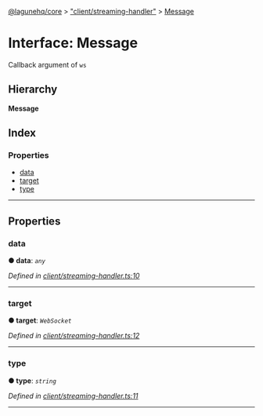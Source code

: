 [@lagunehq/core](../README.md) > ["client/streaming-handler"](../modules/_client_streaming_handler_.md) > [Message](../interfaces/_client_streaming_handler_.message.md)

# Interface: Message

Callback argument of `ws`

## Hierarchy

**Message**

## Index

### Properties

* [data](_client_streaming_handler_.message.md#data)
* [target](_client_streaming_handler_.message.md#target)
* [type](_client_streaming_handler_.message.md#type)

---

## Properties

<a id="data"></a>

###  data

**● data**: *`any`*

*Defined in [client/streaming-handler.ts:10](https://github.com/lagunehq/core/blob/35e3f58/src/client/streaming-handler.ts#L10)*

___
<a id="target"></a>

###  target

**● target**: *`WebSocket`*

*Defined in [client/streaming-handler.ts:12](https://github.com/lagunehq/core/blob/35e3f58/src/client/streaming-handler.ts#L12)*

___
<a id="type"></a>

###  type

**● type**: *`string`*

*Defined in [client/streaming-handler.ts:11](https://github.com/lagunehq/core/blob/35e3f58/src/client/streaming-handler.ts#L11)*

___

